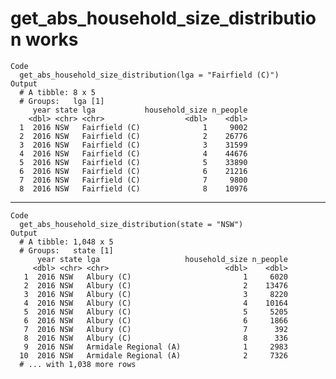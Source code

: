 # get_abs_household_size_distribution works

    Code
      get_abs_household_size_distribution(lga = "Fairfield (C)")
    Output
      # A tibble: 8 x 5
      # Groups:   lga [1]
         year state lga           household_size n_people
        <dbl> <chr> <chr>                  <dbl>    <dbl>
      1  2016 NSW   Fairfield (C)              1     9002
      2  2016 NSW   Fairfield (C)              2    26776
      3  2016 NSW   Fairfield (C)              3    31599
      4  2016 NSW   Fairfield (C)              4    44676
      5  2016 NSW   Fairfield (C)              5    33890
      6  2016 NSW   Fairfield (C)              6    21216
      7  2016 NSW   Fairfield (C)              7     9800
      8  2016 NSW   Fairfield (C)              8    10976

---

    Code
      get_abs_household_size_distribution(state = "NSW")
    Output
      # A tibble: 1,048 x 5
      # Groups:   state [1]
          year state lga                   household_size n_people
         <dbl> <chr> <chr>                          <dbl>    <dbl>
       1  2016 NSW   Albury (C)                         1     6020
       2  2016 NSW   Albury (C)                         2    13476
       3  2016 NSW   Albury (C)                         3     8220
       4  2016 NSW   Albury (C)                         4    10164
       5  2016 NSW   Albury (C)                         5     5205
       6  2016 NSW   Albury (C)                         6     1866
       7  2016 NSW   Albury (C)                         7      392
       8  2016 NSW   Albury (C)                         8      336
       9  2016 NSW   Armidale Regional (A)              1     2983
      10  2016 NSW   Armidale Regional (A)              2     7326
      # ... with 1,038 more rows


